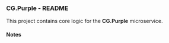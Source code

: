 
### CG.Purple - README

This project contains core logic for the **CG.Purple** microservice.

#### Notes






